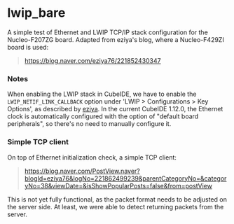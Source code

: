 # lwip_bare

A simple test of Ethernet and LWIP TCP/IP stack configuration for the Nucleo-F207ZG board. Adapted from eziya's blog, where a Nucleo-F429ZI board is used:

> https://blog.naver.com/eziya76/221852430347

### Notes

When enabling the LWIP stack in CubeIDE, we have to enable the `LWIP_NETIF_LINK_CALLBACK` option under 'LWIP > Configurations > Key Options', as described by [eziya](https://blog.naver.com/eziya76/221852430347). In the current CubeIDE 1.12.0, the Ethernet clock is automatically configured with the option of "default board peripherals", so there's no need to manually configure it.

### Simple TCP client

On top of Ethernet initialization check, a simple TCP client:

> https://blog.naver.com/PostView.naver?blogId=eziya76&logNo=221862499239&parentCategoryNo=&categoryNo=38&viewDate=&isShowPopularPosts=false&from=postView

This is not yet fully functional, as the packet format needs to be adjusted on the server side. At least, we were able to detect returning packets from the server.
